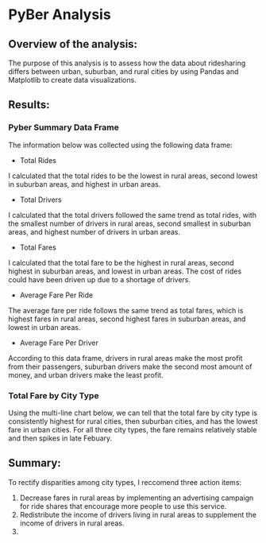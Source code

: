 # PyBer Analysis
## Overview of the analysis:
The purpose of this analysis is to assess how the data about ridesharing differs between urban, suburban, and rural cities by using Pandas and Matplotlib to create data visualizations.

## Results:

### Pyber Summary Data Frame

The information below was collected using the following data frame:



  * Total Rides

I calculated that the total rides to be the lowest in rural areas, second lowest in suburban areas, and highest in urban areas.

 * Total Drivers

I calculated that the total drivers followed the same trend as total rides, with the smallest number of drivers in rural areas, second smallest in suburban areas, and highest number of drivers in urban areas.

 * Total Fares

I calculated that the total fare to be the highest in rural areas, second highest in suburban areas, and lowest in urban areas. The cost of rides could have been driven up due to a shortage of drivers.

 * Average Fare Per Ride

The average fare per ride follows the same trend as total fares, which is highest fares in rural areas, second highest fares in suburban areas, and lowest in urban areas.

* Average Fare Per Driver

According to this data frame, drivers in rural areas make the most profit from their passengers, suburban drivers make the second most amount of money, and urban drivers make the least profit. 


### Total Fare by City Type

Using the multi-line chart below, we can tell that the total fare by city type is consistently highest for rural cities, then suburban cities, and has the lowest fare in urban cities. For all three city types, the fare remains relatively stable and then spikes in late Febuary. 

## Summary:
To rectify disparities among city types, I reccomend three action items:

1. Decrease fares in rural areas by implementing an advertising campaign for ride shares that encourage more people to use this service. 
2. Redistribute the income of drivers living in rural areas to supplement the income of drivers in rural areas. 
3. 
